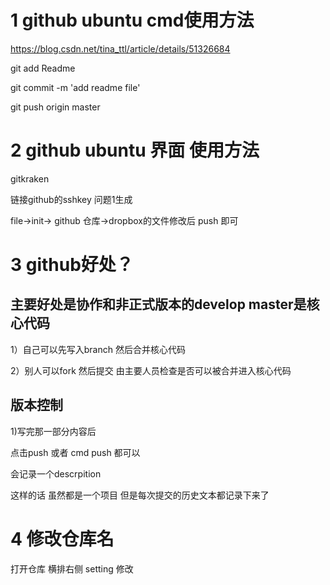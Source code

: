 # 1 github ubuntu cmd使用方法
https://blog.csdn.net/tina_ttl/article/details/51326684


git add Readme


git commit -m 'add readme file'


git push origin master

# 2 github ubuntu 界面 使用方法
gitkraken

链接github的sshkey 问题1生成


file->init-> github 仓库->dropbox的文件修改后 push 即可

# 3 github好处？

## 主要好处是协作和非正式版本的develop master是核心代码 

1）自己可以先写入branch 然后合并核心代码

2）别人可以fork 然后提交 由主要人员检查是否可以被合并进入核心代码

## 版本控制

1)写完那一部分内容后

点击push 或者 cmd push 都可以 

会记录一个descrpition

这样的话 虽然都是一个项目 但是每次提交的历史文本都记录下来了

# 4 修改仓库名
打开仓库  横排右侧 setting 修改
